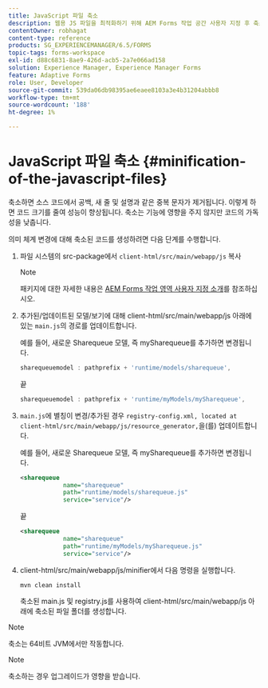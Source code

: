 ```yaml
---
title: JavaScript 파일 축소
description: 웹용 JS 파일을 최적화하기 위해 AEM Forms 작업 공간 사용자 지정 후 축소된 코드를 생성하는 지침입니다.
contentOwner: robhagat
content-type: reference
products: SG_EXPERIENCEMANAGER/6.5/FORMS
topic-tags: forms-workspace
exl-id: d88c6831-8ae9-426d-acb5-2a7e066ad158
solution: Experience Manager, Experience Manager Forms
feature: Adaptive Forms
role: User, Developer
source-git-commit: 539da06db98395ae6eaee8103a3e4b31204abbb8
workflow-type: tm+mt
source-wordcount: '188'
ht-degree: 1%

---
```


# JavaScript 파일 축소 {#minification-of-the-javascript-files}

축소하면 소스 코드에서 공백, 새 줄 및 설명과 같은 중복 문자가 제거됩니다. 이렇게 하면 코드 크기를 줄여 성능이 향상됩니다. 축소는 기능에 영향을 주지 않지만 코드의 가독성을 낮춥니다.

의미 체계 변경에 대해 축소된 코드를 생성하려면 다음 단계를 수행합니다.

1. 파일 시스템의 src-package에서 `client-html/src/main/webapp/js` 복사

   >[!NOTE]
   >
   >패키지에 대한 자세한 내용은 [AEM Forms 작업 영역 사용자 지정 소개](/help/forms/using/introduction-customizing-html-workspace.md)를 참조하십시오.

1. 추가된/업데이트된 모델/보기에 대해 client-html/src/main/webapp/js 아래에 있는 `main.js`의 경로를 업데이트합니다.

   예를 들어, 새로운 Sharequeue 모델, 즉 mySharequeue를 추가하면 변경됩니다.

   ```javascript
   sharequeuemodel : pathprefix + 'runtime/models/sharequeue',
   ```

   끝

   ```javascript
   sharequeuemodel : pathprefix + 'runtime/myModels/mySharequeue',
   ```

1. `main.js`에 별칭이 변경/추가된 경우 `registry-config.xml, located at client-html/src/main/webapp/js/resource_generator,`을(를) 업데이트합니다.

   예를 들어, 새로운 Sharequeue 모델, 즉 mySharequeue를 추가하면 변경됩니다.

   ```xml
   <sharequeue
               name="sharequeue"
               path="runtime/models/sharequeue.js"
               service="service"/>
   ```

   끝

   ```xml
   <sharequeue
               name="sharequeue"
               path="runtime/myModels/mySharequeue.js"
               service="service"/>
   ```

1. client-html/src/main/webapp/js/minifier에서 다음 명령을 실행합니다.

   ```shell
   mvn clean install
   ```

   축소된 main.js 및 registry.js를 사용하여 client-html/src/main/webapp/js 아래에 축소된 파일 폴더를 생성합니다.

>[!NOTE]
>
>축소는 64비트 JVM에서만 작동합니다.

>[!NOTE]
>
>축소하는 경우 업그레이드가 영향을 받습니다.
